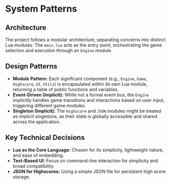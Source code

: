 # System Patterns

## Architecture

The project follows a modular architecture, separating concerns into distinct Lua modules. The `main.lua` acts as the entry point, orchestrating the game selection and execution through an `Engine` module.

## Design Patterns

- **Module Pattern:** Each significant component (e.g., `Engine`, `Game`, `Highscore`, `UI`, `Utils`) is encapsulated within its own Lua module, returning a table of public functions and variables.
- **Event-Driven (Implicit):** While not a formal event bus, the `Engine` implicitly handles game transitions and interactions based on user input, triggering different game modules.
- **Singleton (Implicit):** The `Highscore` and `JSON` modules might be treated as implicit singletons, as their state is globally accessible and shared across the application.

## Key Technical Decisions

- **Lua as the Core Language:** Chosen for its simplicity, lightweight nature, and ease of embedding.
- **Text-Based UI:** Focus on command-line interaction for simplicity and broad compatibility.
- **JSON for Highscores:** Using a simple JSON file for persistent high score storage.